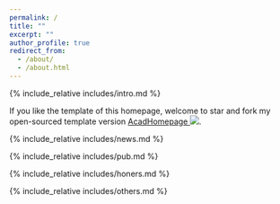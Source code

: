 ```yaml
---
permalink: /
title: ""
excerpt: ""
author_profile: true
redirect_from: 
  - /about/
  - /about.html
---
```


<span class='anchor' id='about-me'></span>
{% include_relative includes/intro.md %}

If you like the template of this homepage, welcome to star and fork my open-sourced template version [AcadHomepage ![](https://img.shields.io/github/stars/RayeRen/acad-homepage.github.io?style=social)](https://github.com/chen1yunan).

{% include_relative includes/news.md %}

{% include_relative includes/pub.md %}

{% include_relative includes/honers.md %}

{% include_relative includes/others.md %}